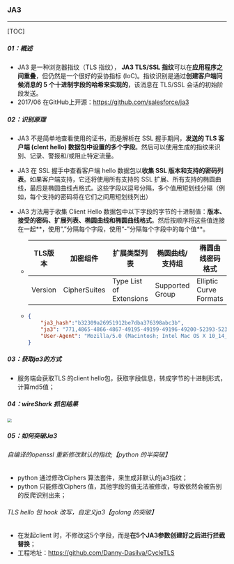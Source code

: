 ### JA3

------

[TOC]

##### 01：概述

- JA3 是一种浏览器指纹（TLS 指纹）， **JA3 TLS/SSL 指纹**可以在**应用程序之间重叠**，但仍然是一个很好的妥协指标 (IoC)。指纹识别是通过**创建客户端问候消息的 5 个十进制字段的哈希来实现的**，该消息在 TLS/SSL 会话的初始阶段发送。
- 2017/06 在GitHub上开源：https://github.com/salesforce/ja3

##### 02：识别原理

- JA3 不是简单地查看使用的证书，而是解析在 SSL 握手期间，**发送的 TLS 客户端 (clent hello) 数据包中设置的多个字段**。然后可以使用生成的指纹来识别、记录、警报和/或阻止特定流量。

- JA3 在 SSL 握手中查看客户端 hello 数据包以**收集 SSL 版本和支持的密码列表**。如果客户端支持，它还将使用所有支持的 SSL 扩展、所有支持的椭圆曲线，最后是椭圆曲线点格式。这些字段以逗号分隔，多个值用短划线分隔（例如，每个支持的密码将在它们之间用短划线列出）

- JA3 方法用于收集 Client Hello 数据包中以下字段的字节的十进制值：**版本、接受的密码、扩展列表、椭圆曲线和椭圆曲线格式**。然后按顺序将这些值连接在一起**，使用“,”分隔每个字段，使用“-”分隔每个字段中的每个值**。

  - | TLS版本 | 加密组件     | 扩展类型列表            | 椭圆曲线/支持组 | 椭圆曲线密码格式       |
    | ------- | ------------ | ----------------------- | --------------- | ---------------------- |
    | Version | CipherSuites | Type List of Extensions | Supported Group | Elliptic Curve Formats |
  
  - ```json
    {
        "ja3_hash":"b32309a26951912be7dba376398abc3b", 
        "ja3": "771,4865-4866-4867-49195-49199-49196-49200-52393-52392-49171-49172-156-157-47-53,0-23-65281-10-11-35-16-5-13-18-51-45-43-27-21,29-23-24,0", 
        "User-Agent": "Mozilla/5.0 (Macintosh; Intel Mac OS X 10_14_2) AppleWebKit/537.36 (KHTML, like Gecko) Chrome/101.0.4951.54 Safari/537.36"
    }
    ```

##### 03：获取ja3的方式

- 服务端会获取TLS 的client hello包，获取字段信息，转成字节的十进制形式，计算md5值；

##### 04：wireShark 抓包结果

<img src="/Users/likang/Code/Git/Middleware/100：Tool/photos/TLS_Client_Hello.png" style="zoom:60%;" />

##### 05：如何突破Ja3

###### 自编译的openssl 重新修改默认的指纹;【python 的半突破】

- python 通过修改Ciphers 算法套件，来生成非默认的ja3指纹；
- python 只能修改Ciphers 值，其他字段的值无法被修改，导致依然会被告别的反爬识别出来；

###### TLS hello 包 hook 改写，自定义ja3【golang 的突破】

- 在发起client 时，不修改这5个字段，而是**在5个JA3参数创建好之后进行拦截替换**；
- 工程地址：https://github.com/Danny-Dasilva/CycleTLS



###### 
